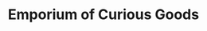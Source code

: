 ---
title: "Emporium of Curious Goods"
url: /jim-thorpe/emporium-of-curious-goods/
shop: variety store
---
